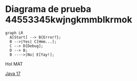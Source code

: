 # Diagrama de prueba 44553345kwjngkmmblkrmok
``` mermaid
graph LR
  A[Start] --> B{Error?};
  B -->|Yes| C[Hmm...];
  C --> D[Debug];
  D --> B;
  B ---->|No| E[Yay!];
```

Hol MAT

[Java 17](../Unitarias/java17)
